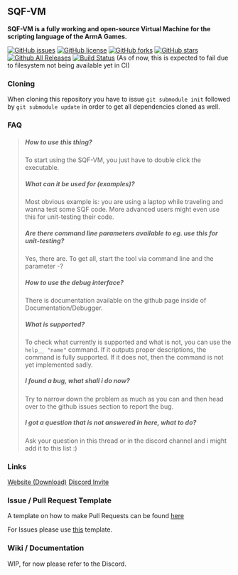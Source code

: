 ## SQF-VM
__SQF-VM is a fully working and open-source Virtual Machine for the scripting language of the ArmA Games.__

[![GitHub issues](https://img.shields.io/github/issues/SQFvm/vm.svg)](https://github.com/SQFvm/vm/issues) [![GitHub license](https://img.shields.io/badge/license-GPLv3-blue.svg)](https://raw.githubusercontent.com/SQFvm/vm/master/LICENSE) [![GitHub forks](https://img.shields.io/github/forks/SQFvm/vm.svg)](https://github.com/SQFvm/vm/network) [![GitHub stars](https://img.shields.io/github/stars/SQFvm/vm.svg)](https://github.com/SQFvm/vm/stargazers) [![Github All Releases](https://img.shields.io/github/downloads/SQFvm/vm/total.svg)](https://github.com/SQFvm/vm/releases) [![Build Status](https://travis-ci.org/SQFvm/vm.svg?branch=master)](https://travis-ci.org/SQFvm/vm) (As of now, this is expected to fail due to filesystem not being available yet in CI)

### Cloning
When cloning this repository you have to issue `git submodule init` followed by `git submodule update` in order to get all dependencies cloned as well.

### FAQ

> ##### How to use this thing?
> To start using the SQF-VM, you just have to double click the executable.
>  
> ##### What can it be used for (examples)?
> Most obvious example is: you are using a laptop while traveling and wanna test some SQF code.
> More advanced users might even use this for unit-testing their code.
>  
> ##### Are there command line parameters available to eg. use this for unit-testing?
> Yes, there are. To get all, start the tool via command line and the parameter -?
>  
> ##### How to use the debug interface?
> There is documentation available on the github page inside of Documentation/Debugger.
>  
> ##### What is supported?
> To check what currently is supported and what is not, you can use the `help__ "name"` command.
> If it outputs proper descriptions, the command is fully supported.
> If it does not, then the command is not yet implemented sadly.
>  
> ##### I found a bug, what shall i do now?
> Try to narrow down the problem as much as you can and then head over to the github issues section to report the bug.
>  
> ##### I got a question that is not answered in here, what to do?
> Ask your question in this thread or in the discord channel and i might add it to this list :)

### Links

[Website (Download)](https://x39.io/projects?project=SQF-VM)
[Discord Invite](https://discord.gg/b5qCUCK)

### Issue / Pull Request Template

A template on how to make Pull Requests can be found [here](https://github.com/SQFvm/vm/blob/master/PULL_REQUEST_TEMPLATE.md)

For Issues please use [this](https://github.com/SQFvm/vm/blob/master/ISSUE_TEMPLATE.md) template.

### Wiki / Documentation

WIP, for now please refer to the Discord.
